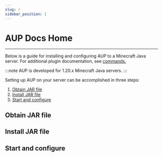 ```yaml
---
slug: /
sidebar_position: 1
---
```


# AUP Docs Home

---

Below is a guide for installing and configuring AUP to a Minecraft Java server. For additional plugin documentation, see [commands.](./commands/commands-home)

:::note
AUP is developed for 1.20.x Minecraft Java servers.
:::

Setting up AUP on your server can be accomplished in three steps:

1. [Obtain JAR file](#obtain-jar-file)
2. [Install JAR file](#install-jar-file)
3. [Start and configure](#start-and-configure)

## Obtain JAR file


## Install JAR file


## Start and configure